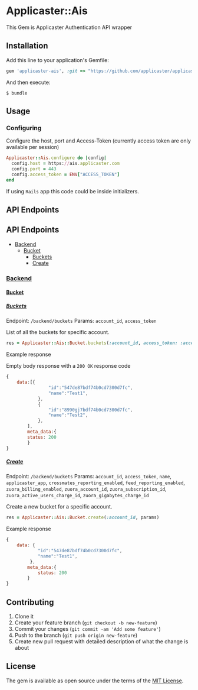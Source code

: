 # Applicaster::Ais

This Gem is Applicaster Authentication API wrapper

## Installation

Add this line to your application's Gemfile:

```ruby
gem 'applicaster-ais', :git => "https://github.com/applicaster/applicaster-ais.git"
```

And then execute:

    $ bundle

## Usage

### Configuring
Configure the host, port and Access-Token (currently access token are only available per session)
```ruby
Applicaster::Ais.configure do |config|
  config.host = https://ais.applicaster.com
  config.port = 443
  config.access_token = ENV["ACCESS_TOKEN"]
end
```

If using `Rails` app this code could be inside initializers.

## API Endpoints
## API Endpoints

* [Backend](#backend)
  * [Bucket](#bucket)
  	* [Buckets](#buckets)
  	* [Create](#create)

### [Backend](#backend)
#### [Bucket](#bucket)
##### [Buckets](#buckets)

Endpoint: `/backend/buckets`
Params: `account_id`, `access_token`

List of all the buckets for specific account.
```ruby
res = Applicaster::Ais::Bucket.buckets(:account_id, access_token: :access_token)
```

Example response

Empty body response with a `200 OK` response code
```javascript
{
	data:[{
    			"id":"547de87bdf74b0cd7300d7fc",
        		"name":"Test1",
         	},
         	{
    			"id":"8990gj7bdf74b0cd7300d7fc",
        		"name":"Test2",
         	},
        ],
    	meta_data:{
   		status: 200
        }
}
```
##### [Create](#create)

Endpoint: `/backend/buckets`
Params: `account_id`, `access_token`, `name`, `applicaster_app`, `crossmates_reporting_enabled`, `feed_reporting_enabled`,   `zuora_billing_enabled`, `zuora_account_id`,       `zuora_subscription_id`, `zuora_active_users_charge_id`,        `zuora_gigabytes_charge_id`

Create a new bucket for a specific account.
```ruby
res = Applicaster::Ais::Bucket.create(:account_id, params)
```

Example response

```javascript
{
	data: {
    		"id":"547de87bdf74b0cd7300d7fc",
        	"name":"Test1",
         },
    	meta_data:{
   	    	status: 200
        }
}
```

## Contributing

1. Clone it
2. Create your feature branch (`git checkout -b new-feature`)
3. Commit your changes (`git commit -am 'Add some feature'`)
4. Push to the branch (`git push origin new-feature`)
5. Create new pull request with detailed description of what the change is about

## License

The gem is available as open source under the terms of the [MIT License](http://opensource.org/licenses/MIT).

